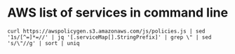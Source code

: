# AWS list of services in command line


`curl https://awspolicygen.s3.amazonaws.com/js/policies.js | sed '1s/[^=]*=//' | jq '[.serviceMap[].StringPrefix]' |
grep \" | sed 's/\"//g' | sort | uniq`


